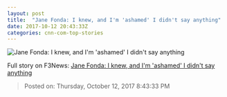 ```yaml
---
layout: post
title:  "Jane Fonda: I knew, and I'm 'ashamed' I didn't say anything"
date: 2017-10-12 20:43:33Z
categories: cnn-com-top-stories
---
```


![Jane Fonda: I knew, and I'm 'ashamed' I didn't say anything](http://i2.cdn.turner.com/money/dam/assets/171012162352-jane-fonda-harvey-weinstein-780x439.jpg)




Full story on F3News: [Jane Fonda: I knew, and I'm 'ashamed' I didn't say anything](http://www.f3nws.com/n/aNcQhH)

> Posted on: Thursday, October 12, 2017 8:43:33 PM
